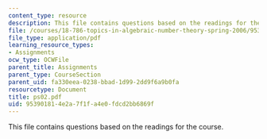 ```yaml
---
content_type: resource
description: This file contains questions based on the readings for the course.
file: /courses/18-786-topics-in-algebraic-number-theory-spring-2006/953901814e2a7f1fa4e0fdcd2bb6869f_ps02.pdf
file_type: application/pdf
learning_resource_types:
- Assignments
ocw_type: OCWFile
parent_title: Assignments
parent_type: CourseSection
parent_uid: fa330eea-0238-bbad-1d99-2dd9f6a9b0fa
resourcetype: Document
title: ps02.pdf
uid: 95390181-4e2a-7f1f-a4e0-fdcd2bb6869f
---
```

This file contains questions based on the readings for the course.

